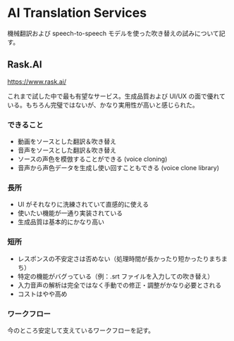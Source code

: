 # AI Translation Services

機械翻訳および speech-to-speech モデルを使った吹き替えの試みについて記す。

## Rask.AI

https://www.rask.ai/

これまで試した中で最も有望なサービス。生成品質および UI/UX の面で優れている。もちろん完璧ではないが、かなり実用性が高いと感じられた。

### できること

- 動画をソースとした翻訳＆吹き替え
- 音声をソースとした翻訳＆吹き替え
- ソースの声色を模倣することができる (voice cloning)
- 音声から声色データを生成し使い回すこともできる (voice clone library)

### 長所

- UI がそれなりに洗練されていて直感的に使える
- 使いたい機能が一通り実装されている
- 生成品質は基本的にかなり高い

### 短所

- レスポンスの不安定さは否めない（処理時間が長かったり短かったりまちまち）
- 特定の機能がバグっている（例：.srt ファイルを入力しての吹き替え）
- 入力音声の解析は完全ではなく手動での修正・調整がかなり必要とされる
- コストはやや高め

### ワークフロー

今のところ安定して支えているワークフローを記す。

